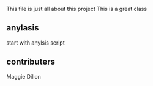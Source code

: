 This file is just all about this project
This is a great class
## anylasis 
start with anylsis script
## contributers
Maggie Dillon